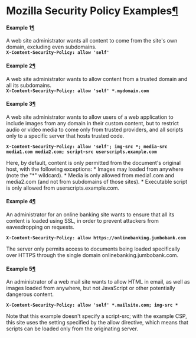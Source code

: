 Mozilla Security Policy Examples[¶](#Mozilla-Security-Policy-Examples)
======================================================================

#### Example 1[¶](#Example-1)

A web site administrator wants all content to come from the site's own
domain, excluding even subdomains.\
**`X-Content-Security-Policy: allow 'self'`**

#### Example 2[¶](#Example-2)

A web site administrator wants to allow content from a trusted domain
and all its subdomains.\
**`X-Content-Security-Policy: allow 'self' *.mydomain.com`**

#### Example 3[¶](#Example-3)

A web site administrator wants to allow users of a web application to
include images from any domain in their custom content, but to restrict
audio or video media to come only from trusted providers, and all
scripts only to a specific server that hosts trusted code.

**`X-Content-Security-Policy: allow 'self'; img-src *; media-src media1.com media2.com; script-src userscripts.example.com`**

Here, by default, content is only permitted from the document's original
host, with the following exceptions: \* Images may loaded from anywhere
(note the "\*" wildcard). \* Media is only allowed from media1.com and
media2.com (and not from subdomains of those sites). \* Executable
script is only allowed from userscripts.example.com.

#### Example 4[¶](#Example-4)

An administrator for an online banking site wants to ensure that all its
content is loaded using SSL, in order to prevent attackers from
eavesdropping on requests.

**`X-Content-Security-Policy: allow https://onlinebanking.jumbobank.com`**

The server only permits access to documents being loaded specifically
over HTTPS through the single domain onlinebanking.jumbobank.com.

#### Example 5[¶](#Example-5)

An administrator of a web mail site wants to allow HTML in email, as
well as images loaded from anywhere, but not JavaScript or other
potentially dangerous content.

**`X-Content-Security-Policy: allow 'self' *.mailsite.com; img-src *`**

Note that this example doesn't specify a script-src; with the example
CSP, this site uses the setting specified by the allow directive, which
means that scripts can be loaded only from the originating server.

